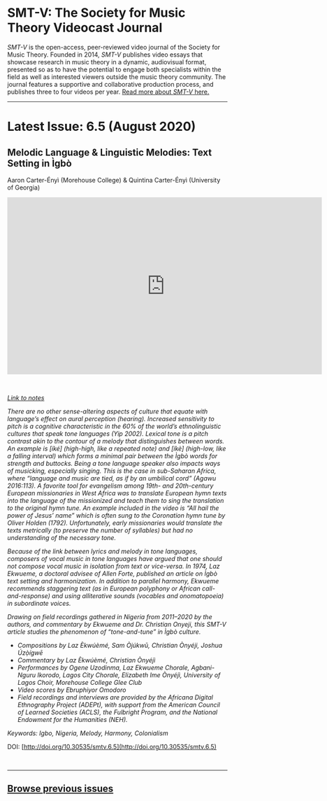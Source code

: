 # SMT-V: The Society for Music Theory Videocast Journal

_SMT-V_ is the open-access, peer-reviewed video journal of the Society for Music Theory. Founded in 2014, _SMT-V_ publishes video essays that showcase research in music theory in a dynamic, audiovisual format, presented so as to have the potential to engage both specialists within the field as well as interested viewers outside the music theory community. The journal features a supportive and collaborative production process, and publishes three to four videos per year. [Read more about _SMT-V_ here.](about)

<hr>

# Latest Issue: 6.5 (August 2020)

## Melodic Language & Linguistic Melodies:  Text Setting in Ìgbò
Aaron Carter-Ényì (Morehouse College) & Quintina Carter-Ényì (University of Georgia)

<div class="intrinsic-container intrinsic-container-16x9">
<center><iframe src="https://player.vimeo.com/video/440793933?title=0&byline=0&portrait=0" width="720" height="405" frameborder="0" allow="autoplay; fullscreen" allowfullscreen></iframe></center>
</div><p>&nbsp;</p>

*[Link to notes](http://www.smt-v.org/bibliographies/6_5_carter-enyi_carter-enyi)*

*There are no other sense-altering aspects of culture that equate with language’s effect on aural perception (hearing). Increased sensitivity to pitch is a cognitive characteristic in the 60% of the world’s ethnolinguistic cultures that speak tone languages (Yip 2002). Lexical tone is a pitch contrast akin to the contour of a melody that distinguishes between words. An example is [íké] (high-high, like a repeated note) and [íkè] (high-low, like a falling interval) which forms a minimal pair between the Ìgbò words for strength and buttocks. Being a tone language speaker also impacts ways of musicking, especially singing. This is the case in sub-Saharan Africa, where “language and music are tied, as if by an umbilical cord” (Agawu 2016:113). A favorite tool for evangelism among 19th- and 20th-century European missionaries in West Africa was to translate European hymn texts into the language of the missionized and teach them to sing the translation to the original hymn tune. An example included in the video is “All hail the power of Jesus’ name” which is often sung to the Coronation hymn tune by Oliver Holden (1792). Unfortunately, early missionaries would translate the texts metrically (to preserve the number of syllables) but had no understanding of the necessary tone.*

*Because of the link between lyrics and melody in tone languages, composers of vocal music in tone languages have argued that one should not compose vocal music in isolation from text or vice-versa. In 1974, Laz Ekwueme, a doctoral advisee of Allen Forte, published an article on Ìgbò text setting and harmonization. In addition to parallel harmony, Ekwueme recommends staggering text (as in European polyphony or African call-and-response) and using alliterative sounds (vocables and onomatopoeia) in subordinate voices.*

*Drawing on field recordings gathered in Nigeria from 2011–2020 by the authors, and commentary by Ekwueme and Dr. Christian Onyeji, this SMT-V article studies the phenomenon of “tone-and-tune” in Ìgbò culture.*

* *Compositions by Laz Èkwúèmé, Sam Òjúkwū, Christian Ònyéji, Joshua Úzọ̀ígwē*
* *Commentary by Laz Èkwúèmé, Christian Ònyéjì*
* *Performances by Ogene Uzodinma, Laz Ekwueme Chorale, Agbani-Nguru Ikorodo, Lagos City Chorale, Elizabeth Ime Ònyéjì, University of Lagos
Choir, Morehouse College Glee Club*
* *Video scores by Ebruphiyor Omodoro*
* *Field recordings and interviews are provided by the Africana Digital Ethnography Project (ADEPt), with support from the American Council of Learned Societies (ACLS), the Fulbright Program, and the National Endowment for the Humanities (NEH).*

*Keywords: Igbo, Nigeria, Melody, Harmony, Colonialism*

DOI: [http://doi.org/10.30535/smtv.6.5](http://doi.org/10.30535/smtv.6.5)
<p>&nbsp;</p>
<hr>



## [Browse previous issues](archives)
